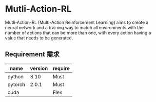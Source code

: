 # Mutli-Action-RL
Mutli-Action-RL (Multi-Action Reinforcement Learning) aims to create a neural network and a training way to match all environments with the number of actions that can be more than one, with every action having a value that needs to be generated.


## Requirement 需求

| name    | version | require |
|---------|---------|---------|
| python  | 3.10    | Must    |
| pytorch | 2.0.1   | Must    |
| cuda    |         | Flex    |
